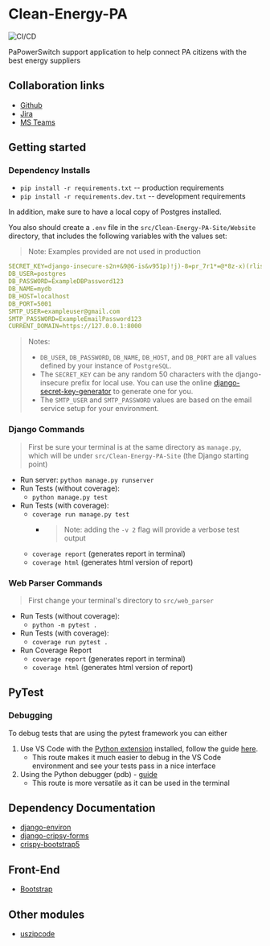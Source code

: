 # Clean-Energy-PA

![CI/CD](https://github.com/PSUCapstone2023-Group1/Clean-Energy-PA/actions/workflows/django-test-stage.yaml/badge.svg)

PaPowerSwitch support application to help connect PA citizens with the best energy suppliers

## Collaboration links

- [Github](https://github.com/PSUCapstone2023-Group1/Clean-Energy-PA)
- [Jira](https://psu-capstone-2023.atlassian.net/jira/software/projects/PC2/boards/1)
- [MS Teams](https://teams.microsoft.com/l/team/19%3aKMnyy48kmrk-UuxkyPXYEEqqOpkXUyXr84Prf3mKq581%40thread.tacv2/conversations?groupId=a9fc0eb9-522d-480d-a52a-68f15a50704f&tenantId=7cf48d45-3ddb-4389-a9c1-c115526eb52e)

## Getting started

### Dependency Installs

- `pip install -r requirements.txt` -- production requirements
- `pip install -r requirements.dev.txt` -- development requirements

In addition, make sure to have a local copy of Postgres installed.

You also should create a `.env` file in the `src/Clean-Energy-PA-Site/Website` directory, that includes the following variables with the values set:

> Note: Examples provided are not used in production

```YAML
SECRET_KEY=django-insecure-s2n+&9@6-is&v951p)!j)-8=pr_7r1*=@*8z-x)(rlis*wf9%7
DB_USER=postgres
DB_PASSWORD=ExampleDBPassword123
DB_NAME=mydb
DB_HOST=localhost
DB_PORT=5001
SMTP_USER=exampleuser@gmail.com
SMTP_PASSWORD=ExampleEmailPassword123
CURRENT_DOMAIN=https://127.0.0.1:8000
```

> Notes:
>
> - `DB_USER`, `DB_PASSWORD`, `DB_NAME`, `DB_HOST`, and `DB_PORT` are all values defined by your instance of `PostgreSQL`.
> - The `SECRET_KEY` can be any random 50 characters with the django-insecure prefix for local use. You can use the online [django-secret-key-generator](https://django-secret-key-generator.netlify.app/) to generate one for you.
> - The `SMTP_USER` and `SMTP_PASSWORD` values are based on the email service setup for your environment.

### Django Commands

> First be sure your terminal is at the same directory as `manage.py`, which will be under `src/Clean-Energy-PA-Site` (the Django starting point)

- Run server: `python manage.py runserver`
- Run Tests (without coverage):
  - `python manage.py test`
- Run Tests (with coverage):
  - `coverage run manage.py test`
    - > Note: adding the `-v 2` flag will provide a verbose test output
  - `coverage report` (generates report in terminal)
  - `coverage html` (generates html version of report)

### Web Parser Commands

> First change your terminal's directory to `src/web_parser`

- Run Tests (without coverage):
  - `python -m pytest .`
- Run Tests (with coverage):
  - `coverage run pytest .`
- Run Coverage Report
  - `coverage report` (generates report in terminal)
  - `coverage html` (generates html version of report)

## PyTest

### Debugging

To debug tests that are using the pytest framework you can either

1. Use VS Code with the [Python extension](https://marketplace.visualstudio.com/items?itemName=ms-python.python) installed, follow the guide [here](https://code.visualstudio.com/docs/python/testing).
   - This route makes it much easier to debug in the VS Code environment and see your tests pass in a nice interface
2. Using the Python debugger (pdb) - [guide](https://docs.pytest.org/en/7.1.x/how-to/failures.html)
   - This route is more versatile as it can be used in the terminal

## Dependency Documentation

- [django-environ](https://django-environ.readthedocs.io/en/latest/)
- [django-cripsy-forms](https://django-crispy-forms.readthedocs.io/en/latest/)
- [crispy-bootstrap5](https://pypi.org/project/crispy-bootstrap5/)

## Front-End

- [Bootstrap](https://getbootstrap.com/docs/5.0/getting-started/introduction/)

## Other modules

- [uszipcode](https://pypi.org/project/uszipcode/)
